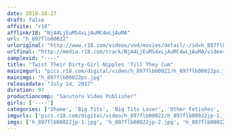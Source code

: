 ```yaml
---
date: 2018-10-27
draft: false
affsite: "r18"
afflinkr18: "NjA4LjEuMS4xLjAuMC4wLjAuMA"
url: "h_897flb00022"
urloriginal: "http://www.r18.com/videos/vod/movies/detail/-/id=h_897flb00022"
urlfinal: "http://media.r18.com/track/NjA4LjEuMS4xLjAuMC4wLjAuMA/videos/vod/movies/detail/-/id=h_897flb00022"
samplevid: "----"
title: "Twist Their Dirty-Girl Nipples 'Till They Cum"
mainimgurl: "pics.r18.com/digital/video/h_897flb00022/h_897flb00022ps.jpg"
mainimgs: "h_897flb00022ps.jpg"
releasedate: "July 14, 2017"
duration: 97
productioncomp: "Sarutoru Video Publisher"
girls: ['----']
categories: ['Shame', 'Big Tits', 'Big Tits Lover', 'Other Fetishes', 'Amateur', 'Pranks', 'Sex Toys', 'Egg Vibrator', 'Big Vibrator', 'Hi-Def']
imgurls: ['pics.r18.com/digital/video/h_897flb00022/h_897flb00022jp-1.jpg', 'pics.r18.com/digital/video/h_897flb00022/h_897flb00022jp-2.jpg', 'pics.r18.com/digital/video/h_897flb00022/h_897flb00022jp-3.jpg', 'pics.r18.com/digital/video/h_897flb00022/h_897flb00022jp-4.jpg', 'pics.r18.com/digital/video/h_897flb00022/h_897flb00022jp-5.jpg', 'pics.r18.com/digital/video/h_897flb00022/h_897flb00022jp-6.jpg', 'pics.r18.com/digital/video/h_897flb00022/h_897flb00022jp-7.jpg', 'pics.r18.com/digital/video/h_897flb00022/h_897flb00022jp-8.jpg', 'pics.r18.com/digital/video/h_897flb00022/h_897flb00022jp-9.jpg', 'pics.r18.com/digital/video/h_897flb00022/h_897flb00022jp-10.jpg', 'pics.r18.com/digital/video/h_897flb00022/h_897flb00022jp-11.jpg', 'pics.r18.com/digital/video/h_897flb00022/h_897flb00022jp-12.jpg', 'pics.r18.com/digital/video/h_897flb00022/h_897flb00022jp-13.jpg', 'pics.r18.com/digital/video/h_897flb00022/h_897flb00022jp-14.jpg', 'pics.r18.com/digital/video/h_897flb00022/h_897flb00022jp-15.jpg', 'pics.r18.com/digital/video/h_897flb00022/h_897flb00022jp-16.jpg', 'pics.r18.com/digital/video/h_897flb00022/h_897flb00022jp-17.jpg', 'pics.r18.com/digital/video/h_897flb00022/h_897flb00022jp-18.jpg', 'pics.r18.com/digital/video/h_897flb00022/h_897flb00022jp-19.jpg', 'pics.r18.com/digital/video/h_897flb00022/h_897flb00022jp-20.jpg']
imgs: ['h_897flb00022jp-1.jpg', 'h_897flb00022jp-2.jpg', 'h_897flb00022jp-3.jpg', 'h_897flb00022jp-4.jpg', 'h_897flb00022jp-5.jpg', 'h_897flb00022jp-6.jpg', 'h_897flb00022jp-7.jpg', 'h_897flb00022jp-8.jpg', 'h_897flb00022jp-9.jpg', 'h_897flb00022jp-10.jpg', 'h_897flb00022jp-11.jpg', 'h_897flb00022jp-12.jpg', 'h_897flb00022jp-13.jpg', 'h_897flb00022jp-14.jpg', 'h_897flb00022jp-15.jpg', 'h_897flb00022jp-16.jpg', 'h_897flb00022jp-17.jpg', 'h_897flb00022jp-18.jpg', 'h_897flb00022jp-19.jpg', 'h_897flb00022jp-20.jpg']
---
```

